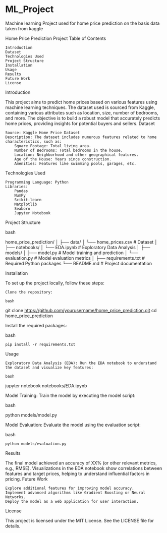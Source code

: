 # ML_Project
Machine learning Project used for home price prediction on the basis data taken from kaggle


Home Price Prediction Project
Table of Contents

    Introduction
    Dataset
    Technologies Used
    Project Structure
    Installation
    Usage
    Results
    Future Work
    License

Introduction

This project aims to predict home prices based on various features using machine learning techniques. The dataset used is sourced from Kaggle, containing various attributes such as location, size, number of bedrooms, and more. The objective is to build a robust model that accurately predicts home prices, providing insights for potential buyers and sellers.
Dataset

    Source: Kaggle Home Price Dataset
    Description: The dataset includes numerous features related to home characteristics, such as:
        Square Footage: Total living area.
        Number of Bedrooms: Total bedrooms in the house.
        Location: Neighborhood and other geographical features.
        Age of the House: Years since construction.
        Amenities: Features like swimming pools, garages, etc.

Technologies Used

    Programming Language: Python
    Libraries:
        Pandas
        NumPy
        Scikit-learn
        Matplotlib
        Seaborn
        Jupyter Notebook

Project Structure

bash

home_price_prediction/
│
├── data/
│   └── home_prices.csv        # Dataset
│
├── notebooks/
│   └── EDA.ipynb              # Exploratory Data Analysis
│
├── models/
│   ├── model.py                # Model training and prediction
│   └── evaluation.py           # Model evaluation metrics
│
├── requirements.txt            # Required Python packages
└── README.md                   # Project documentation

Installation

To set up the project locally, follow these steps:

    Clone the repository:

    bash

git clone https://github.com/yourusername/home_price_prediction.git
cd home_price_prediction

Install the required packages:

bash

    pip install -r requirements.txt

Usage

    Exploratory Data Analysis (EDA): Run the EDA notebook to understand the dataset and visualize key features:

    bash

jupyter notebook notebooks/EDA.ipynb

Model Training: Train the model by executing the model script:

bash

python models/model.py

Model Evaluation: Evaluate the model using the evaluation script:

bash

    python models/evaluation.py

Results

The final model achieved an accuracy of XX% (or other relevant metrics, e.g., RMSE). Visualizations in the EDA notebook show correlations between features and target prices, helping to understand influential factors in pricing.
Future Work

    Explore additional features for improving model accuracy.
    Implement advanced algorithms like Gradient Boosting or Neural Networks.
    Deploy the model as a web application for user interaction.

License

This project is licensed under the MIT License. See the LICENSE file for details.

